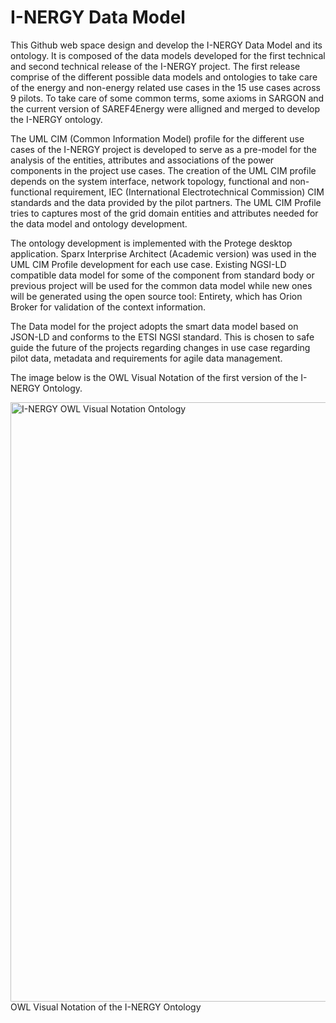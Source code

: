 # I-NERGY Data Model

This Github web space design and develop the I-NERGY Data Model and its ontology. It is composed of the data models developed for the first technical and second technical release of the I-NERGY project.
The first release comprise of the different possible data models and ontologies to take care of the energy and non-energy related use cases in the 15 use cases across 9 pilots.
To take care of some common terms, some axioms in SARGON and the current version of SAREF4Energy were alligned and merged to develop the I-NERGY ontology.

The UML CIM (Common Information Model) profile for the different use cases of the I-NERGY project is developed to serve as a pre-model for the analysis of the entities, attributes and associations of the power components in the project use cases. The creation of the UML CIM profile depends on the system interface, network topology, functional and non-functional requirement, IEC (International Electrotechnical Commission) CIM standards and the data provided by the pilot partners. The UML CIM Profile tries to captures most of the grid domain entities and attributes needed for the data model and ontology development. 

The ontology development is implemented with the Protege desktop application.  Sparx Interprise Architect (Academic version) was used in the UML CIM Profile development for each use case.
Existing NGSI-LD compatible data model for some of the component from standard body or previous project will be used for the common data model while new ones will be generated using the open source tool: Entirety, which has Orion Broker for validation of the context information.

The Data model for the project adopts the smart data model based on JSON-LD and conforms to the ETSI NGSI standard. This is chosen to safe guide the future of the projects regarding changes in use case regarding pilot data, metadata and requirements for agile data management.

The image below is the OWL Visual Notation of the first version of the I-NERGY Ontology.

<img width="959" alt="I-NERGY OWL Visual Notation Ontology" src="https://user-images.githubusercontent.com/87437869/168423444-84ff7008-13d0-427f-9da3-c1db1643142e.PNG">
                                                 OWL Visual Notation of the I-NERGY Ontology

